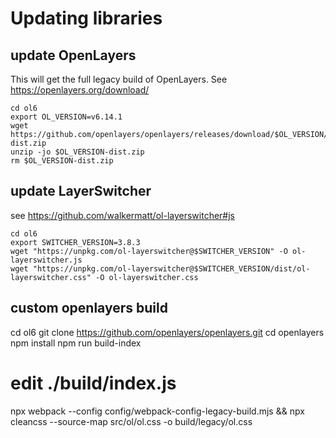 # Updating libraries

## update OpenLayers

This will get the full legacy build of OpenLayers. See https://openlayers.org/download/

```shell
cd ol6
export OL_VERSION=v6.14.1
wget https://github.com/openlayers/openlayers/releases/download/$OL_VERSION/$OL_VERSION-dist.zip
unzip -jo $OL_VERSION-dist.zip
rm $OL_VERSION-dist.zip
```

## update LayerSwitcher

see https://github.com/walkermatt/ol-layerswitcher#js

```shell
cd ol6
export SWITCHER_VERSION=3.8.3
wget "https://unpkg.com/ol-layerswitcher@$SWITCHER_VERSION" -O ol-layerswitcher.js
wget "https://unpkg.com/ol-layerswitcher@$SWITCHER_VERSION/dist/ol-layerswitcher.css" -O ol-layerswitcher.css
```

## custom openlayers build

cd ol6
git clone https://github.com/openlayers/openlayers.git
cd openlayers
npm install
npm run build-index

# edit ./build/index.js

npx webpack --config config/webpack-config-legacy-build.mjs && npx cleancss --source-map src/ol/ol.css -o build/legacy/ol.css
